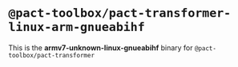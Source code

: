 # `@pact-toolbox/pact-transformer-linux-arm-gnueabihf`

This is the **armv7-unknown-linux-gnueabihf** binary for `@pact-toolbox/pact-transformer`
